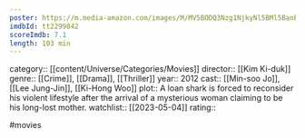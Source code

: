 ```yaml
---
poster: https://m.media-amazon.com/images/M/MV5BODQ3Nzg1NjkyNl5BMl5BanBnXkFtZTcwMzEyOTQzOQ@@._V1_SX300.jpg
imdbId: tt2299842
scoreImdb: 7.1
length: 103 min
---
```


category:: [[content/Universe/Categories/Movies]]
director:: [[Kim Ki-duk]]
genre:: [[Crime]], [[Drama]], [[Thriller]]
year:: 2012
cast:: [[Min-soo Jo]], [[Lee Jung-Jin]], [[Ki-Hong Woo]]
plot:: A loan shark is forced to reconsider his violent lifestyle after the arrival of a mysterious woman claiming to be his long-lost mother.
watchlist:: [[2023-05-04]]
rating::

#movies 

